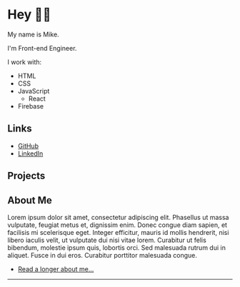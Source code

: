# Hey 👋🏻

My name is Mike.

I'm Front-end Engineer.

I work with:
- HTML
- CSS
- JavaScript
  - React
- Firebase

## Links
- [GitHub](https://github.com/m3t4m1k3/)
- [LinkedIn](https://www.linkedin.com/in/m3t4m1k3/)

## Projects

## About Me
Lorem ipsum dolor sit amet, consectetur adipiscing elit. Phasellus ut massa vulputate, feugiat metus et, dignissim enim. Donec congue diam sapien, et facilisis mi scelerisque eget. Integer efficitur, mauris id mollis hendrerit, nisi libero iaculis velit, ut vulputate dui nisi vitae lorem. Curabitur ut felis bibendum, molestie ipsum quis, lobortis orci. Sed malesuada rutrum dui in aliquet. Fusce in dui eros. Curabitur porttitor malesuada congue.

- [Read a longer about me...](https://m3t4m1k3.github.io/m3t4m1k3/about/)


---
